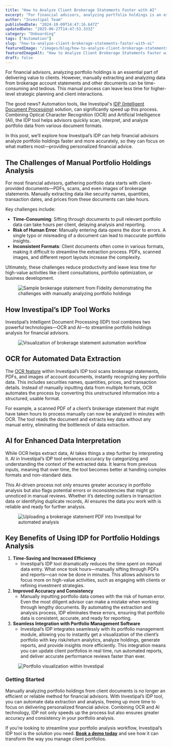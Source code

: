 ```yaml
---
title: "How to Analyze Client Brokerage Statements Faster with AI"
excerpt: "For financial advisors, analyzing portfolio holdings is an essential part of delivering value to clients."
author: "Investipal Team"
publishedDate: "2024-10-09T14:47:16.647Z"
updatedDate: "2025-06-27T14:47:53.333Z"
category: "Onboarding"
tags: ["Automation"]
slug: "how-to-analyze-client-brokerage-statements-faster-with-ai"
featuredImage: "/images/blog/how-to-analyze-client-brokerage-statements-faster-with-ai__hero.png"
featuredImageAlt: "How to Analyze Client Brokerage Statements Faster with AI"
draft: false
---
```

<p id="">For financial advisors, analyzing portfolio holdings is an essential part of delivering value to clients. However, manually extracting and analyzing data from brokerage account statements and other documents can be time-consuming and tedious. This manual process can leave less time for higher-level strategic planning and client interactions.</p><p id="">The good news? Automation tools, like Investipal's <a rel="noopener noreferrer" target="_blank" href="https://aws.amazon.com/what-is/intelligent-document-processing/">IDP (Intelligent Document Processing)</a> solution, can significantly speed up this process. Combining Optical Character Recognition (OCR) and Artificial Intelligence (AI), the IDP tool helps advisors quickly scan, interpret, and analyze portfolio data from various document formats.</p><p id="">In this post, we’ll explore how Investipal’s IDP can help financial advisors analyze portfolio holdings faster and more accurately, so they can focus on what matters most—providing personalized financial advice.</p><h2 id=""><strong id="">The Challenges of Manual Portfolio Holdings Analysis</strong></h2><p id="">For most financial advisors, gathering portfolio data starts with client-provided documents—PDFs, scans, and even images of brokerage statements. Manually extracting data like security names, quantities, transaction dates, and prices from these documents can take hours.</p><p id="">Key challenges include:</p><ul id=""><li id=""><strong id="">Time-Consuming</strong>: Sifting through documents to pull relevant portfolio data can take hours per client, delaying analysis and reporting.</li><li id=""><strong id="">Risk of Human Error</strong>: Manually entering data opens the door to errors. A single typo or misreading of a document can lead to inaccurate portfolio insights.</li><li id=""><strong id="">Inconsistent Formats</strong>: Client documents often come in various formats, making it difficult to streamline the extraction process. PDFs, scanned images, and different report layouts increase the complexity.</li></ul><p id="">Ultimately, these challenges reduce productivity and leave less time for high-value activities like client consultations, portfolio optimization, or business development.</p><figure id="" class="w-richtext-figure-type-image w-richtext-align-fullwidth" style="max-width:2240px" data-rt-type="image" data-rt-align="fullwidth" data-rt-max-width="2240px"><div id=""><img src="/images/blog/how-to-analyze-client-brokerage-statemen__6706977322c8e9f94621630b_670693e6e9e1f7c497767704_.png" loading="lazy" alt="Sample brokerage statement from Fidelity demonstrating the challenges with manually analyzing portfolio holdings" width="auto" height="auto" id=""></div></figure><h2 id=""><strong id="">How Investipal’s IDP Tool Works</strong></h2><p id="">Investipal’s Intelligent Document Processing (IDP) tool combines two powerful technologies—OCR and AI—to streamline portfolio holdings analysis for financial advisors.</p><figure id="" class="w-richtext-figure-type-image w-richtext-align-fullwidth" style="max-width:2240px" data-rt-type="image" data-rt-align="fullwidth" data-rt-max-width="2240px"><div id=""><img src="/images/blog/how-to-analyze-client-brokerage-statemen__66bf5d969464e3a3261b258b_66bf5b10b2e17620bfc313a4_.png" loading="lazy" alt="Visualization of brokerage statement automation workflow" width="auto" height="auto" id=""></div></figure><h2 id=""><strong id="">OCR for Automated Data Extraction</strong></h2><p id="">The <a href="/blog/how-to-leverage-ocr-technology-for-faster-client-account-statement-analysis">OCR feature</a> within Investipal’s IDP tool scans brokerage statements, PDFs, and images of account documents, instantly recognizing key portfolio data. This includes securities names, quantities, prices, and transaction details. Instead of manually inputting data from multiple formats, OCR automates the process by converting this unstructured information into a structured, usable format.</p><p id="">For example, a scanned PDF of a client’s brokerage statement that might have taken hours to process manually can now be analyzed in minutes with OCR. The tool reads the document and extracts key data without any manual entry, eliminating the bottleneck of data extraction.</p><h2 id=""><strong id="">AI for Enhanced Data Interpretation</strong></h2><p id="">While OCR helps extract data, AI takes things a step further by interpreting it. AI in Investipal’s IDP tool enhances accuracy by categorizing and understanding the context of the extracted data. It learns from previous inputs, meaning that over time, the tool becomes better at handling complex formats and non-standard data.</p><p id="">This AI-driven process not only ensures greater accuracy in portfolio analysis but also flags potential errors or inconsistencies that might go unnoticed in manual reviews. Whether it’s detecting outliers in transaction data or identifying duplicate records, AI ensures the data you work with is reliable and ready for further analysis.</p><figure id="" class="w-richtext-figure-type-image w-richtext-align-fullwidth" style="max-width:2240px" data-rt-type="image" data-rt-align="fullwidth" data-rt-max-width="2240px"><div id=""><img src="/images/blog/how-to-analyze-client-brokerage-statemen__6706977422c8e9f94621632c_6706941824110adb5068f69c_.png" loading="lazy" alt="Uploading a brokerage statement PDF into Investipal for automated analysis" width="auto" height="auto" id=""></div></figure><h2 id=""><strong id="">Key Benefits of Using IDP for Portfolio Holdings Analysis</strong></h2><ol start="" id=""><li id=""><strong id="">Time-Saving and Increased Efficiency</strong><ul id=""><li id="">Investipal’s IDP tool dramatically reduces the time spent on manual data entry. What once took hours—manually sifting through PDFs and reports—can now be done in minutes. This allows advisors to focus more on high-value activities, such as engaging with clients or refining investment strategies.</li></ul></li><li id=""><strong id="">Improved Accuracy and Consistency</strong><ul id=""><li id="">Manually inputting portfolio data comes with the risk of human error. Even the most diligent advisor can make a mistake when working through lengthy documents. By automating the extraction and analysis process, IDP eliminates these errors, ensuring that portfolio data is consistent, accurate, and ready for reporting.</li></ul></li><li id=""><strong id="">Seamless Integration with Portfolio Management Software</strong><ul id=""><li id="">Investipal’s IDP integrates seamlessly with its portfolio management module, allowing you to instantly get a visualization of the client’s portfolio with key risk/return analytics, analyze holdings, generate reports, and provide insights more efficiently. This integration means you can update client portfolios in real time, run automated reports, and deliver accurate performance reviews faster than ever.</li></ul></li></ol><figure id="" class="w-richtext-figure-type-image w-richtext-align-fullwidth" style="max-width:2240px" data-rt-type="image" data-rt-align="fullwidth" data-rt-max-width="2240px"><div id=""><img src="/images/blog/how-to-analyze-client-brokerage-statemen__6706977422c8e9f946216315_67069443060eac260bd7c0ff_.png" loading="lazy" alt="Portfolio visualization within Investipal" width="auto" height="auto" id=""></div></figure><h3 id=""><strong id="">Getting Started</strong></h3><p id="">Manually analyzing portfolio holdings from client documents is no longer an efficient or reliable method for financial advisors. With Investipal’s IDP tool, you can automate data extraction and analysis, freeing up more time to focus on delivering personalized financial advice. Combining OCR and AI technology, IDP not only speeds up the process but also ensures greater accuracy and consistency in your portfolio analysis.</p><p id="">If you’re looking to streamline your portfolio analysis workflow, Investipal’s IDP tool is the solution you need. <a href="/book-a-demo"><strong id="">Book a demo today</strong></a> and see how it can transform the way you manage client portfolios.</p>